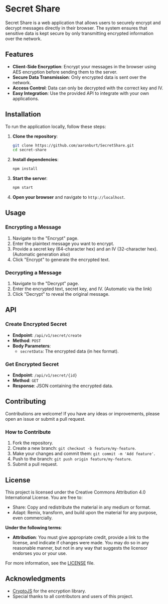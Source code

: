 # Secret Share

Secret Share is a web application that allows users to securely encrypt and decrypt messages directly in their browser. The system ensures that sensitive data is kept secure by only transmitting encrypted information over the network.

## Features

- **Client-Side Encryption**: Encrypt your messages in the browser using AES encryption before sending them to the server.
- **Secure Data Transmission**: Only encrypted data is sent over the network.
- **Access Control**: Data can only be decrypted with the correct key and IV.
- **Easy Integration**: Use the provided API to integrate with your own applications.

## Installation

To run the application locally, follow these steps:

1. **Clone the repository**:
   ```bash
   git clone https://github.com/aaronburt/SecretShare.git
   cd secret-share
   ```

2. **Install dependencies**:
   ```bash
   npm install
   ```

3. **Start the server**:
   ```bash
   npm start
   ```

4. **Open your browser** and navigate to `http://localhost`.

## Usage

### Encrypting a Message

1. Navigate to the "Encrypt" page.
2. Enter the plaintext message you want to encrypt.
3. Provide a secret key (64-character hex) and an IV (32-character hex). (Automatic generation also)
4. Click "Encrypt" to generate the encrypted text.

### Decrypting a Message

1. Navigate to the "Decrypt" page.
2. Enter the encrypted text, secret key, and IV. (Automatic via the link)
3. Click "Decrypt" to reveal the original message.

## API

### Create Encrypted Secret

- **Endpoint**: `/api/v1/secret/create`
- **Method**: `POST`
- **Body Parameters**:
  - `secretData`: The encrypted data (in hex format).

### Get Encrypted Secret

- **Endpoint**: `/api/v1/secret/{id}`
- **Method**: `GET`
- **Response**: JSON containing the encrypted data.

## Contributing

Contributions are welcome! If you have any ideas or improvements, please open an issue or submit a pull request.

### How to Contribute

1. Fork the repository.
2. Create a new branch: `git checkout -b feature/my-feature`.
3. Make your changes and commit them: `git commit -m 'Add feature'`.
4. Push to the branch: `git push origin feature/my-feature`.
5. Submit a pull request.

## License

This project is licensed under the Creative Commons Attribution 4.0 International License. You are free to:

- Share: Copy and redistribute the material in any medium or format.
- Adapt: Remix, transform, and build upon the material for any purpose, even commercially.

**Under the following terms**:

- **Attribution**: You must give appropriate credit, provide a link to the license, and indicate if changes were made. You may do so in any reasonable manner, but not in any way that suggests the licensor endorses you or your use.

For more information, see the [LICENSE](https://creativecommons.org/licenses/by/4.0/) file.

## Acknowledgments

- [CryptoJS](https://cdnjs.cloudflare.com/ajax/libs/crypto-js/4.2.0/crypto-js.min.js) for the encryption library.
- Special thanks to all contributors and users of this project.
